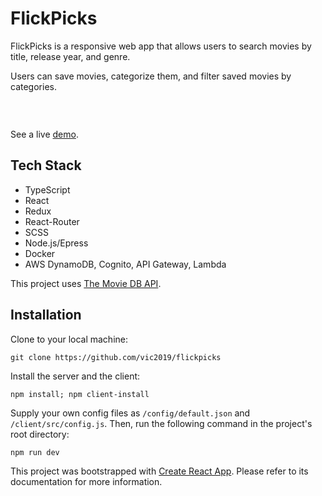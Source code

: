 # FlickPicks

FlickPicks is a responsive web app that allows users to search movies by title, release year, and genre. 

Users can save movies, categorize them, and filter saved movies by categories.

<br />

<img
  src='https://victorwang.info/static/media/flickpicks.89afcaa1.png'
  alt=''
/>

See a live [demo](https://flickpicks.victorwang.info).

## Tech Stack

* TypeScript
* React
* Redux
* React-Router
* SCSS
* Node.js/Epress
* Docker
* AWS DynamoDB, Cognito, API Gateway, Lambda

This project uses [The Movie DB API](https://www.themoviedb.org/documentation/api). 

## Installation

Clone to your local machine:

`git clone https://github.com/vic2019/flickpicks`

Install the server and the client:

`npm install; npm client-install`

Supply your own config files as `/config/default.json` and `/client/src/config.js`. Then, run the following command in the project's root directory:

`npm run dev`

This project was bootstrapped with [Create React App](https://github.com/facebook/create-react-app). Please refer to its documentation for more information.